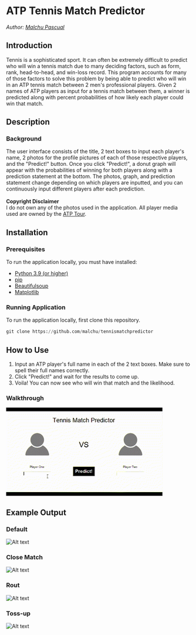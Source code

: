 # ATP Tennis Match Predictor
*Author: [Malchu Pascual](https://github.com/malchu)*
## Introduction
Tennis is a sophisticated sport. It can often be extremely difficult to predict who will win a tennis match due to many deciding factors, such as form, rank, head-to-head, and win-loss record. This program accounts for many of those factors to solve this problem by being able to predict who will win in an ATP tennis match between 2 men's professional players. Given 2 names of ATP players as input for a tennis match between them, a winner is predicted along with percent probabilities of how likely each player could win that match.
## Description
### Background
The user interface consists of the title, 2 text boxes to input each player's name, 2 photos for the profile pictures of each of those respective players, and the "Predict!" button. Once you click "Predict!", a donut graph will appear with the probabilities of winning for both players along with a prediction statement at the bottom. The photos, graph, and prediction statement change depending on which players are inputted, and you can continuously input different players after each prediction.<br /><br />
**Copyright Disclaimer**<br />
I do not own any of the photos used in the application. All player media used are owned by the [ATP Tour](https://www.atptour.com/en/).
## Installation
### Prerequisites
To run the application locally, you must have installed:
* [Python 3.9 (or higher)](https://www.python.org/downloads/)
* [pip](https://www.geeksforgeeks.org/how-to-install-pip-on-windows/)
* [Beautifulsoup](https://www.geeksforgeeks.org/beautifulsoup-installation-python/)
* [Matplotlib](https://matplotlib.org/stable/users/installing/index.html)
### Running Application
To run the application locally, first clone this repository.
```python
git clone https://github.com/malchu/tennismatchpredictor
```
## How to Use
1. Input an ATP player's full name in each of the 2 text boxes. Make sure to spell their full names correctly.
2. Click "Predict!" and wait for the results to come up.
3. Voila! You can now see who will win that match and the likelihood.
### Walkthrough
![](https://github.com/malchu/tennismatchpredictor/blob/master/examples/usage.gif)
## Example Output
### Default
![Alt text](examples/win.jpg?raw=true "")
### Close Match
![Alt text](examples/close.jpg?raw=true "")
### Rout
![Alt text](examples/crush.jpg?raw=true "")
### Toss-up
![Alt text](examples/idk.jpg?raw=true "")
